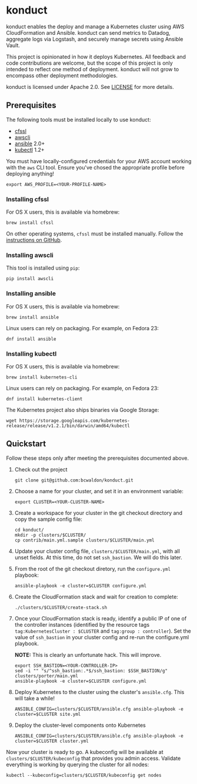# konduct

konduct enables the deploy and manage a Kubernetes cluster using AWS CloudFormation and Ansible.
konduct can send metrics to Datadog, aggregate logs via Logstash, and securely manage secrets using Ansible Vault.

This project is opinionated in how it deploys Kubernetes.
All feedback and code contributions are welcome, but the scope of this project is only intended to reflect one method of deployment.
konduct will not grow to encompass other deployment methodologies.

konduct is licensed under Apache 2.0.
See [LICENSE](LICENSE) for more details.

## Prerequisites

The following tools must be installed locally to use konduct:

- [cfssl](https://github.com/cloudflare/cfssl)
- [awscli](https://aws.amazon.com/cli/)
- [ansible](https://www.ansible.com/) 2.0+
- [kubectl](http://kubernetes.io/docs/user-guide/kubectl-overview/) 1.2+

You must have locally-configured credentials for your AWS account working with the `aws` CLI tool.
Ensure you've chosed the appropriate profile before deploying anything!

```
export AWS_PROFILE=<YOUR-PROFILE-NAME>
```

### Installing cfssl

For OS X users, this is available via homebrew:

```
brew install cfssl
```

On other operating systems, `cfssl` must be installed manually.
Follow the [instructions on GitHub](https://github.com/cloudflare/cfssl#installation).

### Installing awscli

This tool is installed using `pip`:

```
pip install awscli
```

### Installing ansible

For OS X users, this is available via homebrew:

```
brew install ansible
```

Linux users can rely on packaging.
For example, on Fedora 23:

```
dnf install ansible
```

### Installing kubectl

For OS X users, this is available via homebrew:

```
brew install kubernetes-cli
```

Linux users can rely on packaging.
For example, on Fedora 23:

```
dnf install kubernetes-client
```

The Kubernetes project also ships binaries via Google Storage:

```
wget https://storage.googleapis.com/kubernetes-release/release/v1.2.1/bin/darwin/amd64/kubectl
```

## Quickstart

Follow these steps only after meeting the prerequisites documented above.

1. Check out the project

	```
	git clone git@github.com:bcwaldon/konduct.git
	```

2. Choose a name for your cluster, and set it in an environment variable:

	```
	export CLUSTER=<YOUR-CLUSTER-NAME>
	```

3. Create a workspace for your cluster in the git checkout directory and copy the sample config file:

	```
	cd konduct/
	mkdir -p clusters/$CLUSTER/
	cp contrib/main.yml.sample clusters/$CLUSTER/main.yml
	```

4. Update your cluster config file, `clusters/$CLUSTER/main.yml`, with all unset fields. At this time, do not set `ssh_bastion`. We will do this later.

5. From the root of the git checkout diretory, run the `configure.yml` playbook:

	```
	ansible-playbook -e cluster=$CLUSTER configure.yml
	```

6. Create the CloudFormation stack and wait for creation to complete:

	```
	./clusters/$CLUSTER/create-stack.sh
	```

7. Once your CloudFormation stack is ready, identify a public IP of one of the controller instances (identified by the resource tags `tag:KubernetesCluster : $CLUSTER` and `tag:group : controller`). Set the value of `ssh_bastion` in your cluster config and re-run the configure.yml playbook.

	**NOTE:** This is clearly an unfortunate hack. This will improve.

	```
	export SSH_BASTION=<YOUR-CONTROLLER-IP>
	sed -i "" "s/^ssh_bastion:.*$/ssh_bastion: $SSH_BASTION/g" clusters/porter/main.yml
	ansible-playbook -e cluster=$CLUSTER configure.yml
	```

8. Deploy Kubernetes to the cluster using the cluster's `ansible.cfg`. This will take a while!

	```
	ANSIBLE_CONFIG=clusters/$CLUSTER/ansible.cfg ansible-playbook -e cluster=$CLUSTER site.yml
	```

9. Deploy the cluster-level components onto Kubernetes

	```
	ANSIBLE_CONFIG=clusters/$CLUSTER/ansible.cfg ansible-playbook -e cluster=$CLUSTER cluster.yml
	```

Now your cluster is ready to go.
A kubeconfig will be available at `clusters/$CLUSTER/kubeconfig` that provides you admin access.
Validate everything is working by querying the cluster for all nodes:

```
kubectl --kubeconfig=clusters/$CLUSTER/kubeconfig get nodes
```

